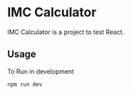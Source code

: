 IMC Calculator
==============

IMC Calculator is a project to test React.

Usage
-----
To Run in development

```js
npm run dev
```
